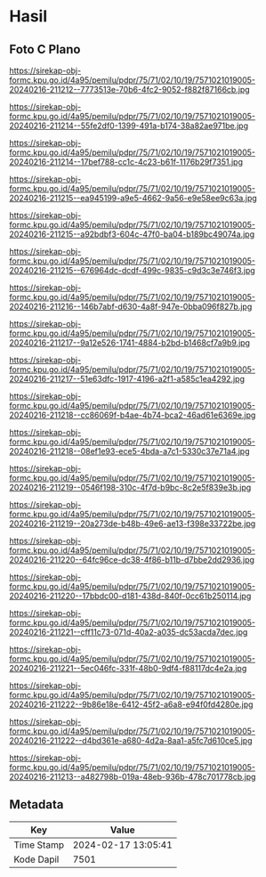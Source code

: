 # Hasil

## Foto C Plano

https://sirekap-obj-formc.kpu.go.id/4a95/pemilu/pdpr/75/71/02/10/19/7571021019005-20240216-211212--7773513e-70b6-4fc2-9052-f882f87166cb.jpg

https://sirekap-obj-formc.kpu.go.id/4a95/pemilu/pdpr/75/71/02/10/19/7571021019005-20240216-211214--55fe2df0-1399-491a-b174-38a82ae971be.jpg

https://sirekap-obj-formc.kpu.go.id/4a95/pemilu/pdpr/75/71/02/10/19/7571021019005-20240216-211214--17bef788-cc1c-4c23-b61f-1176b29f7351.jpg

https://sirekap-obj-formc.kpu.go.id/4a95/pemilu/pdpr/75/71/02/10/19/7571021019005-20240216-211215--ea945199-a9e5-4662-9a56-e9e58ee9c63a.jpg

https://sirekap-obj-formc.kpu.go.id/4a95/pemilu/pdpr/75/71/02/10/19/7571021019005-20240216-211215--a92bdbf3-604c-47f0-ba04-b189bc49074a.jpg

https://sirekap-obj-formc.kpu.go.id/4a95/pemilu/pdpr/75/71/02/10/19/7571021019005-20240216-211215--676964dc-dcdf-499c-9835-c9d3c3e746f3.jpg

https://sirekap-obj-formc.kpu.go.id/4a95/pemilu/pdpr/75/71/02/10/19/7571021019005-20240216-211216--146b7abf-d630-4a8f-947e-0bba096f827b.jpg

https://sirekap-obj-formc.kpu.go.id/4a95/pemilu/pdpr/75/71/02/10/19/7571021019005-20240216-211217--9a12e526-1741-4884-b2bd-b1468cf7a9b9.jpg

https://sirekap-obj-formc.kpu.go.id/4a95/pemilu/pdpr/75/71/02/10/19/7571021019005-20240216-211217--51e63dfc-1917-4196-a2f1-a585c1ea4292.jpg

https://sirekap-obj-formc.kpu.go.id/4a95/pemilu/pdpr/75/71/02/10/19/7571021019005-20240216-211218--cc86069f-b4ae-4b74-bca2-46ad61e6369e.jpg

https://sirekap-obj-formc.kpu.go.id/4a95/pemilu/pdpr/75/71/02/10/19/7571021019005-20240216-211218--08ef1e93-ece5-4bda-a7c1-5330c37e71a4.jpg

https://sirekap-obj-formc.kpu.go.id/4a95/pemilu/pdpr/75/71/02/10/19/7571021019005-20240216-211219--0546f198-310c-4f7d-b9bc-8c2e5f839e3b.jpg

https://sirekap-obj-formc.kpu.go.id/4a95/pemilu/pdpr/75/71/02/10/19/7571021019005-20240216-211219--20a273de-b48b-49e6-ae13-f398e33722be.jpg

https://sirekap-obj-formc.kpu.go.id/4a95/pemilu/pdpr/75/71/02/10/19/7571021019005-20240216-211220--64fc96ce-dc38-4f86-b11b-d7bbe2dd2936.jpg

https://sirekap-obj-formc.kpu.go.id/4a95/pemilu/pdpr/75/71/02/10/19/7571021019005-20240216-211220--17bbdc00-d181-438d-840f-0cc61b250114.jpg

https://sirekap-obj-formc.kpu.go.id/4a95/pemilu/pdpr/75/71/02/10/19/7571021019005-20240216-211221--cff11c73-071d-40a2-a035-dc53acda7dec.jpg

https://sirekap-obj-formc.kpu.go.id/4a95/pemilu/pdpr/75/71/02/10/19/7571021019005-20240216-211221--5ec046fc-331f-48b0-9df4-f88117dc4e2a.jpg

https://sirekap-obj-formc.kpu.go.id/4a95/pemilu/pdpr/75/71/02/10/19/7571021019005-20240216-211222--9b86e18e-6412-45f2-a6a8-e94f0fd4280e.jpg

https://sirekap-obj-formc.kpu.go.id/4a95/pemilu/pdpr/75/71/02/10/19/7571021019005-20240216-211222--d4bd361e-a680-4d2a-8aa1-a5fc7d610ce5.jpg

https://sirekap-obj-formc.kpu.go.id/4a95/pemilu/pdpr/75/71/02/10/19/7571021019005-20240216-211213--a482798b-019a-48eb-936b-478c701778cb.jpg


## Metadata

| Key        | Value               |
| ---------- | ------------------- |
| Time Stamp | 2024-02-17 13:05:41 |
| Kode Dapil | 7501                |



